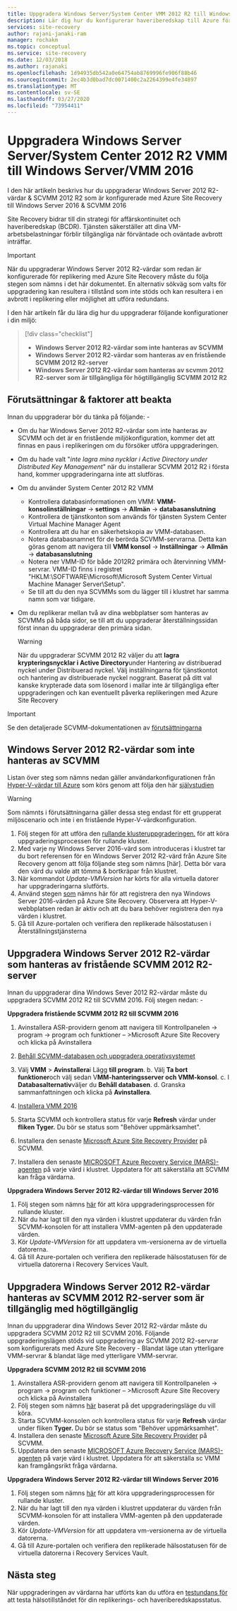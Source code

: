 ```yaml
---
title: Uppgradera Windows Server/System Center VMM 2012 R2 till Windows Server 2016-Azure Site Recovery
description: Lär dig hur du konfigurerar haveriberedskap till Azure för virtuella Azure Stack-datorer med Azure Site Recovery-tjänsten.
services: site-recovery
author: rajani-janaki-ram
manager: rochakm
ms.topic: conceptual
ms.service: site-recovery
ms.date: 12/03/2018
ms.author: rajanaki
ms.openlocfilehash: 1d94935db542a0e64754ab8769996fe906f88b46
ms.sourcegitcommit: 2ec4b3d0bad7dc0071400c2a2264399e4fe34897
ms.translationtype: MT
ms.contentlocale: sv-SE
ms.lasthandoff: 03/27/2020
ms.locfileid: "73954411"
---
```

# <a name="upgrade-windows-server-serversystem-center-2012-r2-vmm-to-windows-servervmm-2016"></a>Uppgradera Windows Server Server/System Center 2012 R2 VMM till Windows Server/VMM 2016 

I den här artikeln beskrivs hur du uppgraderar Windows Server 2012 R2-värdar & SCVMM 2012 R2 som är konfigurerade med Azure Site Recovery till Windows Server 2016 & SCVMM 2016

Site Recovery bidrar till din strategi för affärskontinuitet och haveriberedskap (BCDR). Tjänsten säkerställer att dina VM-arbetsbelastningar förblir tillgängliga när förväntade och oväntade avbrott inträffar.

> [!IMPORTANT]
> När du uppgraderar Windows Server 2012 R2-värdar som redan är konfigurerade för replikering med Azure Site Recovery måste du följa stegen som nämns i det här dokumentet. En alternativ sökväg som valts för uppgradering kan resultera i tillstånd som inte stöds och kan resultera i en avbrott i replikering eller möjlighet att utföra redundans.


I den här artikeln får du lära dig hur du uppgraderar följande konfigurationer i din miljö:

> [!div class="checklist"]
> * **Windows Server 2012 R2-värdar som inte hanteras av SCVMM** 
> * **Windows Server 2012 R2-värdar som hanteras av en fristående SCVMM 2012 R2-server** 
> * **Windows Server 2012 R2-värdar som hanteras av scvmm 2012 R2-server som är tillgängliga för högtillgänglig SCVMM 2012 R2**


## <a name="prerequisites--factors-to-consider"></a>Förutsättningar & faktorer att beakta

Innan du uppgraderar bör du tänka på följande: -

- Om du har Windows Server 2012 R2-värdar som inte hanteras av SCVMM och det är en fristående miljökonfiguration, kommer det att finnas en paus i replikeringen om du försöker utföra uppgraderingen.
- Om du hade valt "*inte lagra mina nycklar i Active Directory under Distributed Key Management*" när du installerar SCVMM 2012 R2 i första hand, kommer uppgraderingarna inte att slutföras.

- Om du använder System Center 2012 R2 VMM 

    - Kontrollera databasinformationen om VMM: **VMM-konsolinställningar** -> **settings** -> **Allmän** -> **databasanslutning**
    - Kontrollera de tjänstkonton som används för tjänsten System Center Virtual Machine Manager Agent
    - Kontrollera att du har en säkerhetskopia av VMM-databasen.
    - Notera databasnamnet för de berörda SCVMM-servrarna. Detta kan göras genom att navigera till **VMM konsol** -> **Inställningar** -> **Allmän** -> **databasanslutning**
    - Notera ner VMM-ID för både 2012R2 primära och återvinning VMM-servrar. VMM-ID finns i registret "HKLM:\SOFTWARE\Microsoft\Microsoft System Center Virtual Machine Manager Server\Setup".
    - Se till att du den nya SCVMMs som du lägger till i klustret har samma namn som var tidigare. 

- Om du replikerar mellan två av dina webbplatser som hanteras av SCVMMs på båda sidor, se till att du uppgraderar återställningssidan först innan du uppgraderar den primära sidan.
  > [!WARNING]
  > När du uppgraderar SCVMM 2012 R2 väljer du att **lagra krypteringsnycklar i Active Directory**under Hantering av distribuerad nyckel under Distribuerad nyckel. Välj inställningarna för tjänstkontot och hantering av distribuerade nyckel noggrant. Baserat på ditt val kanske krypterade data som lösenord i mallar inte är tillgängliga efter uppgraderingen och kan eventuellt påverka replikeringen med Azure Site Recovery

> [!IMPORTANT]
> Se den detaljerade SCVMM-dokumentationen av [förutsättningarna](https://docs.microsoft.com/system-center/vmm/upgrade-vmm?view=sc-vmm-2016#requirements-and-limitations)

## <a name="windows-server-2012-r2-hosts-which-arent-managed-by-scvmm"></a>Windows Server 2012 R2-värdar som inte hanteras av SCVMM 
Listan över steg som nämns nedan gäller användarkonfigurationen från [Hyper-V-värdar till Azure](https://docs.microsoft.com/azure/site-recovery/hyper-v-azure-architecture) som körs genom att följa den här [självstudien](https://docs.microsoft.com/azure/site-recovery/hyper-v-prepare-on-premises-tutorial)

> [!WARNING]
> Som nämnts i förutsättningarna gäller dessa steg endast för ett grupperat miljöscenario och inte i en fristående Hyper-V-värdkonfiguration.

1. Följ stegen för att utföra den [rullande klusteruppgraderingen.](https://docs.microsoft.com/windows-server/failover-clustering/cluster-operating-system-rolling-upgrade#cluster-os-rolling-upgrade-process) för att köra uppgraderingsprocessen för rullande kluster.
2. Med varje ny Windows Server 2016-värd som introduceras i klustret tar du bort referensen för en Windows Server 2012 R2-värd från Azure Site Recovery genom att följa följande steg som nämns [här]. Detta bör vara den värd du valde att tömma & bortkräpar från klustret.
3. När kommandot *Update-VMVersion* har körts för alla virtuella datorer har uppgraderingarna slutförts. 
4. Använd stegen [som](https://docs.microsoft.com/azure/site-recovery/hyper-v-azure-tutorial#set-up-the-source-environment) nämns här för att registrera den nya Windows Server 2016-värden på Azure Site Recovery. Observera att Hyper-V-webbplatsen redan är aktiv och att du bara behöver registrera den nya värden i klustret. 
5.  Gå till Azure-portalen och verifiera den replikerade hälsostatusen i Återställningstjänsterna

## <a name="upgrade-windows-server-2012-r2-hosts-managed-by-stand-alone-scvmm-2012-r2-server"></a>Uppgradera Windows Server 2012 R2-värdar som hanteras av fristående SCVMM 2012 R2-server
Innan du uppgraderar dina Windows Sever 2012 R2-värdar måste du uppgradera SCVMM 2012 R2 till SCVMM 2016. Följ stegen nedan: -

**Uppgradera fristående SCVMM 2012 R2 till SCVMM 2016**

1.  Avinstallera ASR-providern genom att navigera till Kontrollpanelen -> program -> program och funktioner – >Microsoft Azure Site Recovery och klicka på Avinstallera
2. [Behåll SCVMM-databasen och uppgradera operativsystemet](https://docs.microsoft.com/system-center/vmm/upgrade-vmm?view=sc-vmm-2016#back-up-and-upgrade-the-operating-system)
3. Välj **VMM** > **Avinstallera**i Lägg **till program**. b. Välj **Ta bort funktioner**och välj sedan V**MM-hanteringsserver och VMM-konsol**. c. I **Databasalternativ**väljer du **Behåll databasen**. d. Granska sammanfattningen och klicka på **Avinstallera**.

4. [Installera VMM 2016](https://docs.microsoft.com/system-center/vmm/upgrade-vmm?view=sc-vmm-2016#install-vmm-2016)
5. Starta SCVMM och kontrollera status för varje **Refresh** värdar under **fliken Tyger.** Du bör se status som "Behöver uppmärksamhet". 
17. Installera den senaste [Microsoft Azure Site Recovery Provider](https://aka.ms/downloaddra) på SCVMM.
16. Installera den senaste [MICROSOFT Azure Recovery Service (MARS)-agenten](https://aka.ms/latestmarsagent) på varje värd i klustret. Uppdatera för att säkerställa att SCVMM kan fråga värdarna.

**Uppgradera Windows Server 2012 R2-värdar till Windows Server 2016**

1. Följ stegen som nämns [här](https://docs.microsoft.com/windows-server/failover-clustering/cluster-operating-system-rolling-upgrade#cluster-os-rolling-upgrade-process) för att köra uppgraderingsprocessen för rullande kluster. 
2. När du har lagt till den nya värden i klustret uppdaterar du värden från SCVMM-konsolen för att installera VMM-agenten på den uppdaterade värden.
3. Kör *Update-VMVersion* för att uppdatera vm-versionerna av de virtuella datorerna. 
4.  Gå till Azure-portalen och verifiera den replikerade hälsostatusen för de virtuella datorerna i Recovery Services Vault. 

## <a name="upgrade-windows-server-2012-r2-hosts-are-managed-by-highly-available-scvmm-2012-r2-server"></a>Uppgradera Windows Server 2012 R2-värdar hanteras av SCVMM 2012 R2-server som är tillgänglig med högtillgänglig
Innan du uppgraderar dina Windows Sever 2012 R2-värdar måste du uppgradera SCVMM 2012 R2 till SCVMM 2016. Följande uppgraderingslägen stöds vid uppgradering av SCVMM 2012 R2-servrar som konfigurerats med Azure Site Recovery - Blandat läge utan ytterligare VMM-servrar & blandat läge med ytterligare VMM-servrar.

**Uppgradera SCVMM 2012 R2 till SCVMM 2016**

1.  Avinstallera ASR-providern genom att navigera till Kontrollpanelen -> program -> program och funktioner – >Microsoft Azure Site Recovery och klicka på Avinstallera
2. Följ stegen som nämns [här](https://docs.microsoft.com/system-center/vmm/upgrade-vmm?view=sc-vmm-2016#upgrade-a-standalone-vmm-server) baserat på det uppgraderingsläge du vill köra.
3. Starta SCVMM-konsolen och kontrollera status för varje **Refresh** värdar under fliken **Tyger.** Du bör se status som "Behöver uppmärksamhet".
4. Installera den senaste [Microsoft Azure Site Recovery Provider](https://aka.ms/downloaddra) på SCVMM.
5. Uppdatera den senaste [MICROSOFT Azure Recovery Service (MARS)-agenten](https://aka.ms/latestmarsagent) på varje värd i klustret. Uppdatera för att säkerställa sc VMM kan framgångsrikt fråga värdarna.


**Uppgradera Windows Server 2012 R2-värdar till Windows Server 2016**

1. Följ stegen som nämns [här](https://docs.microsoft.com/windows-server/failover-clustering/cluster-operating-system-rolling-upgrade#cluster-os-rolling-upgrade-process) för att köra uppgraderingsprocessen för rullande kluster.
2. När du har lagt till den nya värden i klustret uppdaterar du värden från SCVMM-konsolen för att installera VMM-agenten på den uppdaterade värden.
3. Kör *Update-VMVersion* för att uppdatera vm-versionerna av de virtuella datorerna. 
4.  Gå till Azure-portalen och verifiera den replikerade hälsostatusen för de virtuella datorerna i Recovery Services Vault. 

## <a name="next-steps"></a>Nästa steg
När uppgraderingen av värdarna har utförts kan du utföra en [testundans för](tutorial-dr-drill-azure.md) att testa hälsotillståndet för din replikerings- och haveriberedskapsstatus.

